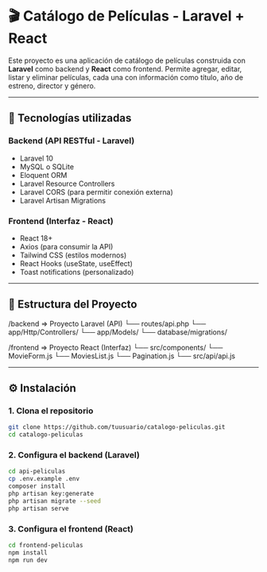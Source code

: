 # 🎬 Catálogo de Películas - Laravel + React

Este proyecto es una aplicación de catálogo de películas construida con **Laravel** como backend y **React** como frontend. Permite agregar, editar, listar y eliminar películas, cada una con información como título, año de estreno, director y género.

---

## 🚀 Tecnologías utilizadas

### Backend (API RESTful - Laravel)
- Laravel 10
- MySQL o SQLite
- Eloquent ORM
- Laravel Resource Controllers
- Laravel CORS (para permitir conexión externa)
- Laravel Artisan Migrations

### Frontend (Interfaz - React)
- React 18+
- Axios (para consumir la API)
- Tailwind CSS (estilos modernos)
- React Hooks (useState, useEffect)
- Toast notifications (personalizado)

---

## 📁 Estructura del Proyecto

/backend => Proyecto Laravel (API)
└── routes/api.php
└── app/Http/Controllers/
└── app/Models/
└── database/migrations/

/frontend => Proyecto React (Interfaz)
└── src/components/
└── MovieForm.js
└── MoviesList.js
└── Pagination.js
└── src/api/api.js

---

## ⚙️ Instalación

### 1. Clona el repositorio

```bash
git clone https://github.com/tuusuario/catalogo-peliculas.git
cd catalogo-peliculas
```

### 2. Configura el backend (Laravel)

```bash
cd api-peliculas
cp .env.example .env
composer install
php artisan key:generate
php artisan migrate --seed
php artisan serve
```

### 3. Configura el frontend (React)

```bash
cd frontend-peliculas
npm install
npm run dev
```
